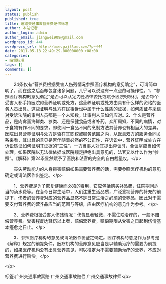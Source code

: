 ```yaml
---
layout: post
status: publish
published: true
title: 道路交通事故营养费赔偿标准
author: 本站记者
author_login: admin
author_email: jiangwei909@gmail.com
wordpress_id: 444
wordpress_url: http://www.gzjtlaw.com/?p=444
date: 2011-05-18 22:49:29.000000000 +08:00
categories:
- 赔偿标准
tags: []
comments: []
---
```

<p>　　24条仅有&ldquo;营养费根据受害人伤残情况参照医疗机构的意见确定&rdquo;，可谓简单明了，而在这之后面却包含诸多问题，几乎可以说没有一点点的可操作性。1、&ldquo;参照医疗机构的意见确定&rdquo;是否可以认定为是法律委托或赋予医院的权利，是否每个受害人都手持医院的营养证明或处方，这营养证明或处方由具有什么样的资格的医务人员出具。这些证明与处方在民事诉讼中属于什么性质的证据，如何质证与采信对受诉法院的审判人员都是一个未知数，让审判人员如何应对。2、什么是营养品，是肉禽蛋海鲜类、参类、还是保健食品或者补药。众所周知，不同的病情，对于食物有作不同的要求，即使同一食品不同的烹制方法其营养也有相当大的差异。医院出具营养证明与处方是否在其职权或服务范围之内，从医患双方的服务合同关系来看，其出具的意见是否伴随着必然的不公正性，在诉讼中，营养证明或处方在诉讼质证如何证明其证据的&ldquo;三性&rdquo;，一方当事人对其提出异议时，合议庭应当如何处理。如果医院以无法律依据或医院规定拒绝出具意见的，法官又以什么作为&ldquo;参照&rdquo;。《解释》第24条显然赋予了医院和法官的完全的自由裁量权。<&#47;p><p>　　丧失劳动能力的人身损害赔偿如果需要营养费的话，需要参照医疗机构的意见确定或请法医作出鉴定。<&#47;p><p>　　1、营养费是为了恢复健康而必须的费用，它应包括购买补品费，住院期间适当的汤水费等。在当今日常生活中，人们注重生活品质，广泛重视营养的补充的前提下，伤者的营养费对应的营养品显然不是日常生活之必须的营养品，因此对于需要支付营养费的营养品应当的范围与等级，应由医疗机构的意见作为参考。<&#47;p><p>　　2、营养费根据受害人伤残情况：伤情显著轻微，不需住院治疗的，一般不赔偿营养费。受害程度达轻伤以上者，赔偿营养费，赔偿期限从受害之日起到伤情基本痊愈之日止。<&#47;p><p>　　3、参照医疗机构的意见或请法医作出鉴定确定。医疗机构的意见作为参考是《解释》规定的前提条件，医疗机构的营养意见应当是以辅助治疗的需要为前提的，如果医疗机构没有出具营养意见，可以推定为不需要辅助治疗的营养，不应对营养费进行赔偿。<&#47;p><p><&#47;p><br&#47;><p>标签:广州交通事故索赔 广州交通事故赔偿 广州交通事故律师<&#47;p>
